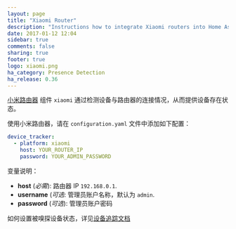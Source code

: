 ```yaml
---
layout: page
title: "Xiaomi Router"
description: "Instructions how to integrate Xiaomi routers into Home Assistant."
date: 2017-01-12 12:04
sidebar: true
comments: false
sharing: true
footer: true
logo: xiaomi.png
ha_category: Presence Detection
ha_release: 0.36
---
```

[小米路由器](http://miwifi.com) 组件 `xiaomi` 通过检测设备与路由器的连接情况，从而提供设备存在状态。  

使用小米路由器，请在 `configuration.yaml` 文件中添加如下配置：

```yaml
device_tracker:
  - platform: xiaomi
    host: YOUR_ROUTER_IP
    password: YOUR_ADMIN_PASSWORD
```

变量说明：
- **host** (*必需*): 路由器 IP `192.168.0.1`.
- **username** (*可选*: 管理员账户名称，默认为 `admin`.
- **password** (*可选*): 管理员账户密码

如何设置被嗅探设备状态，详见[设备追踪文档](/components/device_tracker/)



